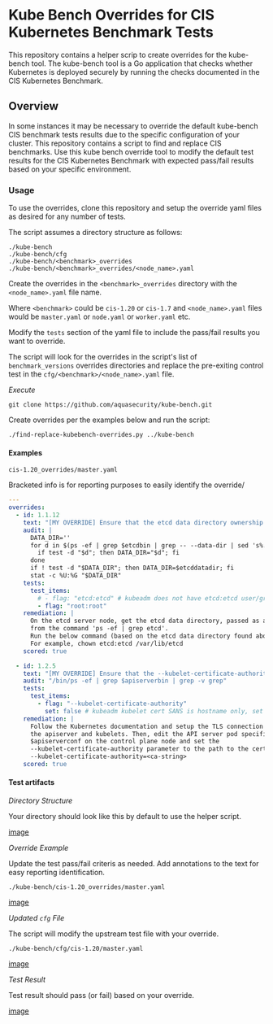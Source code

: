 # Kube Bench Overrides for CIS Kubernetes Benchmark Tests

This repository contains a helper scrip to create overrides for the kube-bench tool.
The kube-bench tool is a Go application that checks whether Kubernetes
is deployed securely by running the checks documented in the CIS
Kubernetes Benchmark.

## Overview

In some instances it may be necessary to override the default kube-bench CIS benchmark tests
results due to the specific configuration of your cluster. This repository
contains a script to find and replace CIS benchmarks. Use this kube bench override tool
to modify the default test results for the CIS Kubernetes Benchmark with expected pass/fail
results based on your specific environment.

### Usage

To use the overrides, clone this repository and setup the override yaml
files as desired for any number of tests.

The script assumes a directory structure as follows:

```
./kube-bench
./kube-bench/cfg
./kube-bench/<benchmark>_overrides
./kube-bench/<benchmark>_overrides/<node_name>.yaml
```

Create the overrides in the `<benchmark>_overrides` directory with the
`<node_name>.yaml` file name.

Where `<benchmark>` could be `cis-1.20` or `cis-1.7` and `<node_name>.yaml`
files would be `master.yaml` or `node.yaml` or `worker.yaml` etc.

Modify the `tests` section of the yaml file to include the pass/fail results
you want to override.

The script will look for the overrides in the script's list of `benchmark_versions`
overrides directories and replace the pre-exiting control test in the `cfg/<benchmark>/<node_name>.yaml` file.

*Execute*

```
git clone https://github.com/aquasecurity/kube-bench.git
```

Create overrides per the examples below and run the script:

```
./find-replace-kubebench-overrides.py ../kube-bench
```


#### Examples

`cis-1.20_overrides/master.yaml`

Bracketed info is for reporting purposes to easily identify the override/

```yaml
---
overrides:
  - id: 1.1.12
    text: "[MY OVERRIDE] Ensure that the etcd data directory ownership is set to etcd:etcd (OVERRIDE root:root) (Automated)"
    audit: |
      DATA_DIR=''
      for d in $(ps -ef | grep $etcdbin | grep -- --data-dir | sed 's%.*data-dir[= ]\([^ ]*\).*%\1%'); do
        if test -d "$d"; then DATA_DIR="$d"; fi
      done
      if ! test -d "$DATA_DIR"; then DATA_DIR=$etcddatadir; fi
      stat -c %U:%G "$DATA_DIR"
    tests:
      test_items:
        # - flag: "etcd:etcd" # kubeadm does not have etcd:etcd user/group
        - flag: "root:root"
    remediation: |
      On the etcd server node, get the etcd data directory, passed as an argument --data-dir,
      from the command 'ps -ef | grep etcd'.
      Run the below command (based on the etcd data directory found above).
      For example, chown etcd:etcd /var/lib/etcd
    scored: true

  - id: 1.2.5
    text: "[MY OVERRIDE] Ensure that the --kubelet-certificate-authority argument is set as appropriate (OVERRIDE not set) (Automated)"
    audit: "/bin/ps -ef | grep $apiserverbin | grep -v grep"
    tests:
      test_items:
        - flag: "--kubelet-certificate-authority"
          set: false # kubeadm kubelet cert SANS is hostname only, set to false to pass in my environment
    remediation: |
      Follow the Kubernetes documentation and setup the TLS connection between
      the apiserver and kubelets. Then, edit the API server pod specification file
      $apiserverconf on the control plane node and set the
      --kubelet-certificate-authority parameter to the path to the cert file for the certificate authority.
      --kubelet-certificate-authority=<ca-string>
    scored: true
```

#### Test artifacts

*Directory Structure*

Your directory should look like this by default to use the helper script.

[image](./images/dir.png)

*Override Example*

Update the test pass/fail criteris as needed. Add annotations to the text for easy reporting identification.

```
./kube-bench/cis-1.20_overrides/master.yaml
```

[image](./images/override.png)

*Updated `cfg` File*

The script will modify the upstream test file with your override.

```
./kube-bench/cfg/cis-1.20/master.yaml
```

[image](./images/cis.png)

*Test Result*

Test result should pass (or fail) based on your override.

[image](./images/run.png)